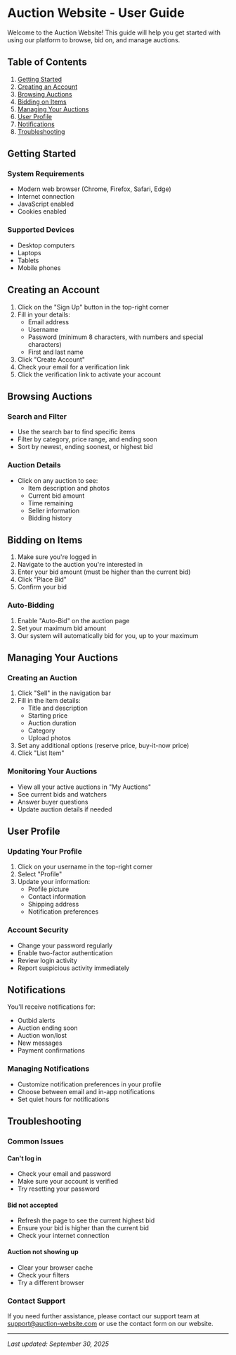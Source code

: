 # Auction Website - User Guide

Welcome to the Auction Website! This guide will help you get started with using our platform to browse, bid on, and manage auctions.

## Table of Contents

1. [Getting Started](#getting-started)
2. [Creating an Account](#creating-an-account)
3. [Browsing Auctions](#browsing-auctions)
4. [Bidding on Items](#bidding-on-items)
5. [Managing Your Auctions](#managing-your-auctions)
6. [User Profile](#user-profile)
7. [Notifications](#notifications)
8. [Troubleshooting](#troubleshooting)

## Getting Started

### System Requirements
- Modern web browser (Chrome, Firefox, Safari, Edge)
- Internet connection
- JavaScript enabled
- Cookies enabled

### Supported Devices
- Desktop computers
- Laptops
- Tablets
- Mobile phones

## Creating an Account

1. Click on the "Sign Up" button in the top-right corner
2. Fill in your details:
   - Email address
   - Username
   - Password (minimum 8 characters, with numbers and special characters)
   - First and last name
3. Click "Create Account"
4. Check your email for a verification link
5. Click the verification link to activate your account

## Browsing Auctions

### Search and Filter
- Use the search bar to find specific items
- Filter by category, price range, and ending soon
- Sort by newest, ending soonest, or highest bid

### Auction Details
- Click on any auction to see:
  - Item description and photos
  - Current bid amount
  - Time remaining
  - Seller information
  - Bidding history

## Bidding on Items

1. Make sure you're logged in
2. Navigate to the auction you're interested in
3. Enter your bid amount (must be higher than the current bid)
4. Click "Place Bid"
5. Confirm your bid

### Auto-Bidding
1. Enable "Auto-Bid" on the auction page
2. Set your maximum bid amount
3. Our system will automatically bid for you, up to your maximum

## Managing Your Auctions

### Creating an Auction
1. Click "Sell" in the navigation bar
2. Fill in the item details:
   - Title and description
   - Starting price
   - Auction duration
   - Category
   - Upload photos
3. Set any additional options (reserve price, buy-it-now price)
4. Click "List Item"

### Monitoring Your Auctions
- View all your active auctions in "My Auctions"
- See current bids and watchers
- Answer buyer questions
- Update auction details if needed

## User Profile

### Updating Your Profile
1. Click on your username in the top-right corner
2. Select "Profile"
3. Update your information:
   - Profile picture
   - Contact information
   - Shipping address
   - Notification preferences

### Account Security
- Change your password regularly
- Enable two-factor authentication
- Review login activity
- Report suspicious activity immediately

## Notifications

You'll receive notifications for:
- Outbid alerts
- Auction ending soon
- Auction won/lost
- New messages
- Payment confirmations

### Managing Notifications
- Customize notification preferences in your profile
- Choose between email and in-app notifications
- Set quiet hours for notifications

## Troubleshooting

### Common Issues

#### Can't log in
- Check your email and password
- Make sure your account is verified
- Try resetting your password

#### Bid not accepted
- Refresh the page to see the current highest bid
- Ensure your bid is higher than the current bid
- Check your internet connection

#### Auction not showing up
- Clear your browser cache
- Check your filters
- Try a different browser

### Contact Support
If you need further assistance, please contact our support team at support@auction-website.com or use the contact form on our website.

---
*Last updated: September 30, 2025*
